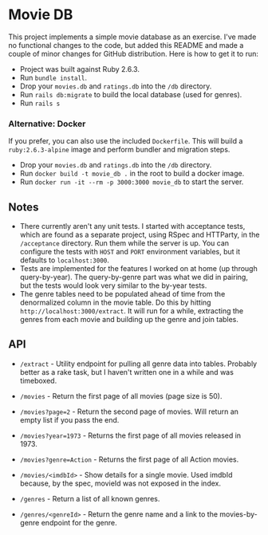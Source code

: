 # Movie DB

This project implements a simple movie database as an exercise. I've made no functional changes to the code, but added this 
README and made a couple of minor changes for GitHub distribution.
Here is how to get it to run:

 - Project was built against Ruby 2.6.3.
 - Run `bundle install`.
 - Drop your `movies.db` and `ratings.db` into the `/db` directory.
 - Run `rails db:migrate` to build the local database (used for genres).
 - Run `rails s`
 
 ### Alternative: Docker
 If you prefer, you can also use the included `Dockerfile`.  This will build a
 `ruby:2.6.3-alpine` image and perform bundler and migration steps. 
 
 - Drop your `movies.db` and `ratings.db` into the `/db` directory.
 - Run `docker build -t movie_db .` in the root to build a docker image.
 - Run `docker run -it --rm -p 3000:3000 movie_db` to start the server.
 
 ## Notes
 - There currently aren't any unit tests.  I started with acceptance tests, which
 are found as a separate project, using RSpec and HTTParty, in the `/acceptance` 
 directory.  Run them while the server is up.  You can configure the tests with
 `HOST` and `PORT` environment variables, but it defaults to `localhost:3000`.
 - Tests are implemented for the features I worked on at home (up through
 query-by-year).  The query-by-genre part was what we did in pairing, but the tests
 would look very similar to the by-year tests.
 - The genre tables need to be populated ahead of time from the denormalized column in
 the movie table.  Do this by hitting `http://localhost:3000/extract`.  It will run for
 a while, extracting the genres from each movie and building up the genre and join tables.
 
 ## API
 - `/extract` - Utility endpoint for pulling all genre data into tables.
 Probably better as a rake task, but I haven't written one in a while and was timeboxed.
 
 
 - `/movies` - Return the first page of all movies (page size is 50).
 - `/movies?page=2` - Return the second page of movies.  Will return an empty list if you pass the end.
 - `/movies?year=1973` - Returns the first page of all movies released in 1973.
 - `/movies?genre=Action` - Returns the first page of all Action movies.
 - `/movies/<imdbId>` - Show details for a single movie.  Used imdbId because, by the spec, 
 movieId was not exposed in the index.
 
 
 - `/genres` - Return a list of all known genres.
 - `/genres/<genreId>` - Return the genre name and a link to the movies-by-genre endpoint for the genre.